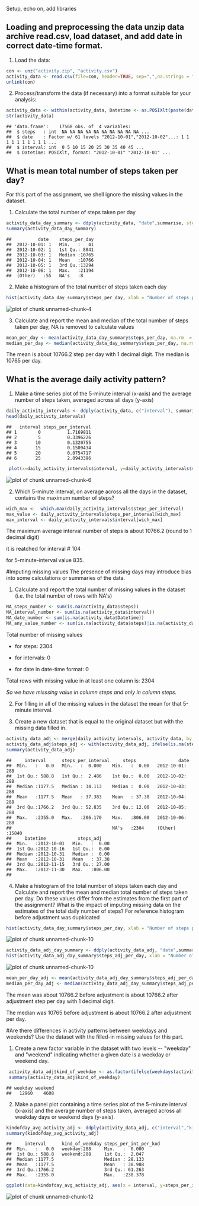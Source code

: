 
Setup, echo on, add libraries



## Loading and preprocessing the data unzip data archive read.csv, load dataset, and add date in correct date-time format.

1. Load the data:


```r
con <- unz("activity.zip", "activity.csv")
activity_data <- read.csv(file=con, header=TRUE, sep=",",na.strings = "NA")
unlink(con)
```

2. Process/transform the data (if necessary) into a format suitable for your analysis: 


```r
activity_data <- within(activity_data, Datetime <- as.POSIXlt(paste(date, "00:00:00"),format = "%Y-%m-%d %H:%M:%S"))
str(activity_data)
```

```
## 'data.frame':	17568 obs. of  4 variables:
##  $ steps   : int  NA NA NA NA NA NA NA NA NA NA ...
##  $ date    : Factor w/ 61 levels "2012-10-01","2012-10-02",..: 1 1 1 1 1 1 1 1 1 1 ...
##  $ interval: int  0 5 10 15 20 25 30 35 40 45 ...
##  $ Datetime: POSIXlt, format: "2012-10-01" "2012-10-01" ...
```

## What is mean total number of steps taken per day?

For this part of the assignment, we shell ignore the missing values in the dataset.

1. Calculate the total number of steps taken per day


```r
activity_data_day_summary <- ddply(activity_data, "date",summarise, steps_per_day = sum(steps))
summary(activity_data_day_summary)
```

```
##          date    steps_per_day  
##  2012-10-01: 1   Min.   :   41  
##  2012-10-02: 1   1st Qu.: 8841  
##  2012-10-03: 1   Median :10765  
##  2012-10-04: 1   Mean   :10766  
##  2012-10-05: 1   3rd Qu.:13294  
##  2012-10-06: 1   Max.   :21194  
##  (Other)   :55   NA's   :8
```

2. Make a histogram of the total number of steps taken each day


```r
hist(activity_data_day_summary$steps_per_day, xlab = "Number of steps per day",main = "Histogram frequency of steps value by ingetrval", breaks = 9)
```

![plot of chunk unnamed-chunk-4](figure/unnamed-chunk-4-1.png)

3. Calculate and report the mean and median of the total number of steps taken per day, NA is removed to calculate values


```r
mean_per_day <- mean(activity_data_day_summary$steps_per_day, na.rm  = TRUE)
median_per_day <- median(activity_data_day_summary$steps_per_day, na.rm= TRUE)
```
The mean is about 10766.2 step per day with 1 decimal digit.
The median is 10765 per day.

## What is the average  daily activity pattern?

1. Make a time series plot of the 5-minute interval (x-axis) and the average number of steps taken, averaged across all days (y-axis)


```r
daily_activity_intervals <- ddply(activity_data, c("interval"), summarise, steps_per_interval = mean(steps,na.rm=TRUE))
head(daily_activity_intervals)
```

```
##   interval steps_per_interval
## 1        0          1.7169811
## 2        5          0.3396226
## 3       10          0.1320755
## 4       15          0.1509434
## 5       20          0.0754717
## 6       25          2.0943396
```

```r
 plot(x=daily_activity_intervals$interval, y=daily_activity_intervals$steps_per_interval,type = "l", xlab="5-minute interval", ylab = "Number of steps", main = "Average (across all days) number of steps per 5-minutes interval")
```

![plot of chunk unnamed-chunk-6](figure/unnamed-chunk-6-1.png)

2. Which 5-minute interval, on average across all the days in the dataset, contains the maximum number of steps?

```r
wich_max <-  which.max(daily_activity_intervals$steps_per_interval)
max_value <- daily_activity_intervals$steps_per_interval[wich_max]
max_interval <- daily_activity_intervals$interval[wich_max]
```
The maximum average interval number of steps is about 10766.2 (round to 1 decimal digit)

it is reatched for interval # 104

for 5-minute-interval value 835.

#Imputing missing values
The presence of missing days may introduce bias into some calculations or summaries of the data.

1. Calculate and report the total number of missing values in the dataset (i.e. the total number of rows with NA's)

```r
NA_steps_number <- sum(is.na(activity_data$steps))
NA_interval_number <- sum(is.na(activity_data$interval))
NA_date_number <- sum(is.na(activity_data$Datetime))
NA_any_value_number <- sum(is.na(activity_data$steps)|is.na(activity_data$interval)|is.na(activity_data$Datetime))
```
Total number of missing values 

* for steps: 2304

* for intervals: 0

* for date in date-time format: 0

Total rows with missing value in at least one column is: 2304

*So we have misssing value in column steps and only in column steps.*

2. For filling in all of the missing values in the dataset the mean for that 5-minute interval.

3. Create a new dataset that is equal to the original dataset but with the missing data filled in.


```r
activity_data_adj <- merge(daily_activity_intervals, activity_data, by = "interval")
activity_data_adj$steps_adj <- with(activity_data_adj, ifelse(is.na(steps), steps_per_interval, steps))
summary(activity_data_adj)
```

```
##     interval      steps_per_interval     steps                date      
##  Min.   :   0.0   Min.   :  0.000    Min.   :  0.00   2012-10-01:  288  
##  1st Qu.: 588.8   1st Qu.:  2.486    1st Qu.:  0.00   2012-10-02:  288  
##  Median :1177.5   Median : 34.113    Median :  0.00   2012-10-03:  288  
##  Mean   :1177.5   Mean   : 37.383    Mean   : 37.38   2012-10-04:  288  
##  3rd Qu.:1766.2   3rd Qu.: 52.835    3rd Qu.: 12.00   2012-10-05:  288  
##  Max.   :2355.0   Max.   :206.170    Max.   :806.00   2012-10-06:  288  
##                                      NA's   :2304     (Other)   :15840  
##     Datetime            steps_adj     
##  Min.   :2012-10-01   Min.   :  0.00  
##  1st Qu.:2012-10-16   1st Qu.:  0.00  
##  Median :2012-10-31   Median :  0.00  
##  Mean   :2012-10-31   Mean   : 37.38  
##  3rd Qu.:2012-11-15   3rd Qu.: 27.00  
##  Max.   :2012-11-30   Max.   :806.00  
## 
```

4. Make a histogram of the total number of steps taken each day and Calculate and report the mean and median total number of steps taken per day. Do these values differ from the estimates from the first part of the assignment? What is the impact of imputing missing data on the estimates of the total daily number of steps?
For reference histogram before adjustment was dupkicated


```r
hist(activity_data_day_summary$steps_per_day, xlab = "Number of steps per day",main = "Histogram frequency of steps value with NA by ingetrval", breaks = 9)
```

![plot of chunk unnamed-chunk-10](figure/unnamed-chunk-10-1.png)

```r
activity_data_adj_day_summary <- ddply(activity_data_adj, "date",summarise, steps_adj_per_day = sum(steps_adj))
hist(activity_data_adj_day_summary$steps_adj_per_day, xlab = "Number of steps (with NA adjastment) per day",main = "Histogram frequency of steps value NA adjusted by ingetrval", breaks = 9)
```

![plot of chunk unnamed-chunk-10](figure/unnamed-chunk-10-2.png)

```r
mean_per_day_adj <- mean(activity_data_adj_day_summary$steps_adj_per_day)
median_per_day_adj <- median(activity_data_adj_day_summary$steps_adj_per_day)
```

The mean was about 10766.2 before adjustment is about 10766.2 after adjustment step per day with 1 decimal digit.

The median was 10765 before adjustment is about 10766.2 after adjustment per day.

#Are there differences in activity patterns between weekdays and weekends?
Use the dataset with the filled-in missing values for this part.

1. Create a new factor variable in the dataset with two levels -- "weekday" and "weekend" indicating whether a given date is a weekday or weekend day.


```r
 activity_data_adj$kind_of_weekday <- as.factor(ifelse(weekdays(activity_data_adj$Datetime) %in% c("Saturday","Sunday"),"weekend","weekday"))
 summary(activity_data_adj$kind_of_weekday)
```

```
## weekday weekend 
##   12960    4608
```

2. Make a panel plot containing a time series plot of the 5-minute interval (x-axis) and the average number of steps taken, averaged across all weekday days or weekend days (y-axis). 


```r
kindofday_avg_activity_adj <- ddply(activity_data_adj, c("interval","kind_of_weekday"), summarise, steps_per_int_per_kod = mean(steps_adj)) 
summary(kindofday_avg_activity_adj)
```

```
##     interval      kind_of_weekday steps_per_int_per_kod
##  Min.   :   0.0   weekday:288     Min.   :  0.000      
##  1st Qu.: 588.8   weekend:288     1st Qu.:  2.047      
##  Median :1177.5                   Median : 28.133      
##  Mean   :1177.5                   Mean   : 38.988      
##  3rd Qu.:1766.2                   3rd Qu.: 61.263      
##  Max.   :2355.0                   Max.   :230.378
```

```r
ggplot(data=kindofday_avg_activity_adj, aes(x = interval, y=steps_per_int_per_kod, color=kind_of_weekday)) + geom_line() + facet_wrap("kind_of_weekday") + xlab("Interval") + ylab("Number of steps") + ggtitle("Average number of steps for working days and weekends")
```

![plot of chunk unnamed-chunk-12](figure/unnamed-chunk-12-1.png)

